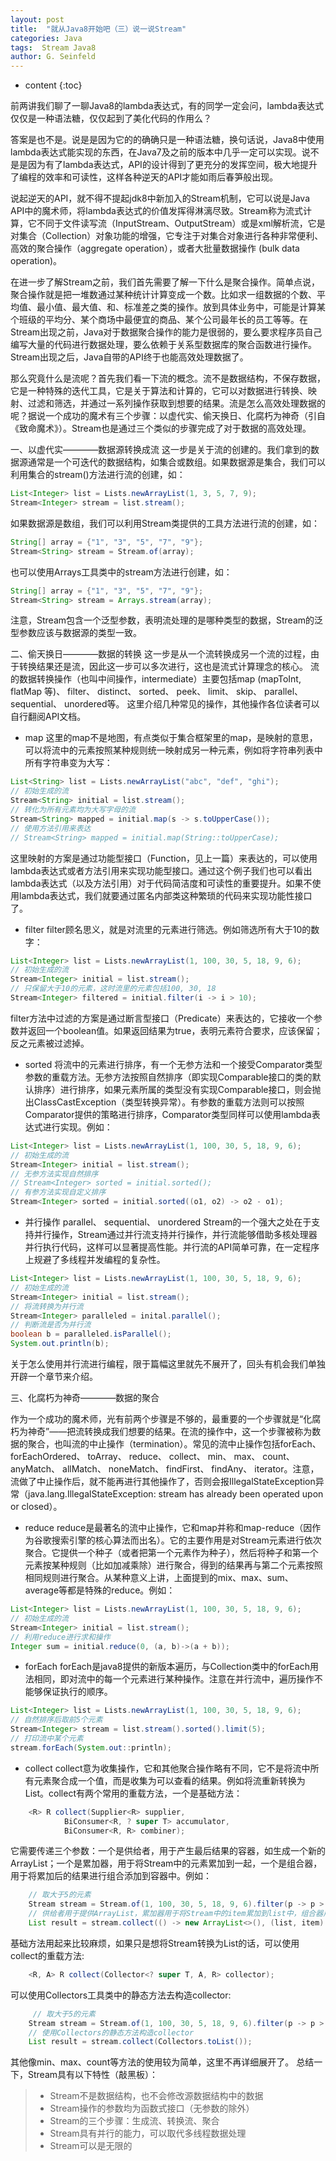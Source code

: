 ```yaml
---
layout: post
title:  "就从Java8开始吧（三）说一说Stream"
categories: Java
tags:  Stream Java8
author: G. Seinfeld
---
```


* content
{:toc}

前两讲我们聊了一聊Java8的lambda表达式，有的同学一定会问，lambda表达式仅仅是一种语法糖，仅仅起到了美化代码的作用么？

答案是也不是。说是是因为它的的确确只是一种语法糖，换句话说，Java8中使用lambda表达式能实现的东西，在Java7及之前的版本中几乎一定可以实现。说不是是因为有了lambda表达式，API的设计得到了更充分的发挥空间，极大地提升了编程的效率和可读性，这样各种逆天的API才能如雨后春笋般出现。

说起逆天的API，就不得不提起jdk8中新加入的Stream机制，它可以说是Java API中的魔术师，将lambda表达式的价值发挥得淋漓尽致。Stream称为流式计算，它不同于文件读写流（InputStream、OutputStream）或是xml解析流，它是对集合（Collection）对象功能的增强，它专注于对集合对象进行各种非常便利、高效的聚合操作（aggregate operation），或者大批量数据操作 (bulk data operation)。

在进一步了解Stream之前，我们首先需要了解一下什么是聚合操作。简单点说，聚合操作就是把一堆数通过某种统计计算变成一个数。比如求一组数据的个数、平均值、最小值、最大值、和、标准差之类的操作。放到具体业务中，可能是计算某个班级的平均分、某个商场中最便宜的商品、某个公司最年长的员工等等。在Stream出现之前，Java对于数据聚合操作的能力是很弱的，要么要求程序员自己编写大量的代码进行数据处理，要么依赖于关系型数据库的聚合函数进行操作。Stream出现之后，Java自带的API终于也能高效处理数据了。

那么究竟什么是流呢？首先我们看一下流的概念。流不是数据结构，不保存数据，它是一种特殊的迭代工具，它是关于算法和计算的，它可以对数据进行转换、映射、过滤和筛选，并通过一系列操作获取到想要的结果。流是怎么高效处理数据的呢？据说一个成功的魔术有三个步骤：以虚代实、偷天换日、化腐朽为神奇（引自《致命魔术》）。Stream也是通过三个类似的步骤完成了对于数据的高效处理。

一、以虚代实————数据源转换成流
这一步是关于流的创建的。我们拿到的数据源通常是一个可迭代的数据结构，如集合或数组。如果数据源是集合，我们可以利用集合的stream()方法进行流的创建，如：
```java
List<Integer> list = Lists.newArrayList(1, 3, 5, 7, 9);
Stream<Integer> stream = list.stream();
```
如果数据源是数组，我们可以利用Stream类提供的工具方法进行流的创建，如：
```java
String[] array = {"1", "3", "5", "7", "9"};
Stream<String> stream = Stream.of(array);
```
也可以使用Arrays工具类中的stream方法进行创建，如：
```java
String[] array = {"1", "3", "5", "7", "9"};
Stream<String> stream = Arrays.stream(array);
```
注意，Stream包含一个泛型参数，表明流处理的是哪种类型的数据，Stream的泛型参数应该与数据源的类型一致。

二、偷天换日————数据的转换
这一步是从一个流转换成另一个流的过程，由于转换结果还是流，因此这一步可以多次进行，这也是流式计算理念的核心。
流的数据转换操作（也叫中间操作，intermediate）主要包括map (mapToInt, flatMap 等)、 filter、 distinct、 sorted、 peek、 limit、 skip、 parallel、 sequential、 unordered等。
这里介绍几种常见的操作，其他操作各位读者可以自行翻阅API文档。

- map
这里的map不是地图，有点类似于集合框架里的map，是映射的意思，可以将流中的元素按照某种规则统一映射成另一种元素，例如将字符串列表中所有字符串变为大写：
```java
List<String> list = Lists.newArrayList("abc", "def", "ghi");
// 初始生成的流
Stream<String> initial = list.stream();
// 转化为所有元素均为大写字母的流
Stream<String> mapped = initial.map(s -> s.toUpperCase());
// 使用方法引用来表达
// Stream<String> mapped = initial.map(String::toUpperCase);
```
这里映射的方案是通过功能型接口（Function，见上一篇）来表达的，可以使用lambda表达式或者方法引用来实现功能型接口。通过这个例子我们也可以看出lambda表达式（以及方法引用）对于代码简洁度和可读性的重要提升。如果不使用lambda表达式，我们就要通过匿名内部类这种繁琐的代码来实现功能性接口了。

- filter
filter顾名思义，就是对流里的元素进行筛选。例如筛选所有大于10的数字：
```java
List<Integer> list = Lists.newArrayList(1, 100, 30, 5, 18, 9, 6);
// 初始生成的流
Stream<Integer> initial = list.stream();
// 只保留大于10的元素，这时流里的元素包括100, 30, 18
Stream<Integer> filtered = initial.filter(i -> i > 10); 
```
filter方法中过滤的方案是通过断言型接口（Predicate）来表达的，它接收一个参数并返回一个boolean值。如果返回结果为true，表明元素符合要求，应该保留；反之元素被过滤掉。

- sorted
将流中的元素进行排序，有一个无参方法和一个接受Comparator类型参数的重载方法。无参方法按照自然排序（即实现Comparable接口的类的默认排序）进行排序，如果元素所属的类型没有实现Comparable接口，则会抛出ClassCastException（类型转换异常）。有参数的重载方法则可以按照Comparator提供的策略进行排序，Comparator类型同样可以使用lambda表达式进行实现。例如：
```java
List<Integer> list = Lists.newArrayList(1, 100, 30, 5, 18, 9, 6);
// 初始生成的流
Stream<Integer> initial = list.stream();
// 无参方法实现自然排序
// Stream<Integer> sorted = initial.sorted();
// 有参方法实现自定义排序
Stream<Integer> sorted = initial.sorted((o1, o2) -> o2 - o1);
```

- 并行操作 parallel、 sequential、 unordered
Stream的一个强大之处在于支持并行操作，Stream通过并行流支持并行操作，并行流能够借助多核处理器并行执行代码，这样可以显著提高性能。并行流的API简单可靠，在一定程序上规避了多线程并发编程的复杂性。
```java
List<Integer> list = Lists.newArrayList(1, 100, 30, 5, 18, 9, 6);
// 初始生成的流
Stream<Integer> initial = list.stream();
// 将流转换为并行流
Stream<Integer> paralleled = inital.parallel();
// 判断流是否为并行流
boolean b = paralleled.isParallel();
System.out.println(b);
```
关于怎么使用并行流进行编程，限于篇幅这里就先不展开了，回头有机会我们单独开辟一个章节来介绍。

三、化腐朽为神奇————数据的聚合

作为一个成功的魔术师，光有前两个步骤是不够的，最重要的一个步骤就是“化腐朽为神奇”——把流转换成我们想要的结果。在流的操作中，这一个步骤被称为数据的聚合，也叫流的中止操作（termination）。常见的流中止操作包括forEach、 forEachOrdered、 toArray、 reduce、 collect、 min、 max、 count、 anyMatch、 allMatch、 noneMatch、 findFirst、 findAny、 iterator。注意，流做了中止操作后，就不能再进行其他操作了，否则会报IllegalStateException异常（java.lang.IllegalStateException: stream has already been operated upon or closed）。

- reduce
reduce是最著名的流中止操作，它和map并称和map-reduce（因作为谷歌搜索引擎的核心算法而出名）。它的主要作用是对Stream元素进行依次聚合。它提供一个种子（或者把第一个元素作为种子），然后将种子和第一个元素按某种规则（比如加减乘除）进行聚合，得到的结果再与第二个元素按照相同规则进行聚合。从某种意义上讲，上面提到的mix、max、sum、average等都是特殊的reduce。例如：
```java
List<Integer> list = Lists.newArrayList(1, 100, 30, 5, 18, 9, 6);
// 初始生成的流
Stream<Integer> initial = list.stream();
// 利用reduce进行求和操作
Integer sum = initial.reduce(0, (a, b)->(a + b));
```

- forEach
forEach是java8提供的新版本遍历，与Collection类中的forEach用法相同，即对流中的每一个元素进行某种操作。注意在并行流中，遍历操作不能够保证执行的顺序。
```java
List<Integer> list = Lists.newArrayList(1, 100, 30, 5, 18, 9, 6);
// 自然排序后取前5个元素
Stream<Integer> stream = list.stream().sorted().limit(5);
// 打印流中某个元素
stream.forEach(System.out::println);
```

- collect
collect意为收集操作，它和其他聚合操作略有不同，它不是将流中所有元素聚合成一个值，而是收集为可以查看的结果。例如将流重新转换为List。collect有两个常用的重载方法，一个是基础方法：
```java
    <R> R collect(Supplier<R> supplier,
            BiConsumer<R, ? super T> accumulator,
            BiConsumer<R, R> combiner);
```

它需要传递三个参数：一个是供给者，用于产生最后结果的容器，如生成一个新的ArrayList；一个是累加器，用于将Stream中的元素累加到一起，一个是组合器，用于将累加后的结果进行组合添加到容器中。例如：
```java
    // 取大于5的元素
    Stream stream = Stream.of(1, 100, 30, 5, 18, 9, 6).filter(p -> p > 5);
    // 供给者用于提供ArrayList，累加器用于将Stream中的item累加到list中，组合器用于将累加的结果组合到一起
    List result = stream.collect(() -> new ArrayList<>(), (list, item) -> list.add(item), (one, two) -> one.addAll(two));
```

基础方法用起来比较麻烦，如果只是想将Stream转换为List的话，可以使用collect的重载方法:

```java
    <R, A> R collect(Collector<? super T, A, R> collector);
```
可以使用Collectors工具类中的静态方法去构造collector:
```java
     // 取大于5的元素
    Stream stream = Stream.of(1, 100, 30, 5, 18, 9, 6).filter(p -> p > 5);
    // 使用Collectors的静态方法构造collector
    List result = stream.collect(Collectors.toList());
```

其他像min、max、count等方法的使用较为简单，这里不再详细展开了。
总结一下，Stream具有以下特性（敲黑板）：
>- Stream不是数据结构，也不会修改源数据结构中的数据
>- Stream操作的参数均为函数式接口（无参数的除外）
>- Stream的三个步骤：生成流、转换流、聚合
>- Stream具有并行的能力，可以取代多线程数据处理
>- Stream可以是无限的

